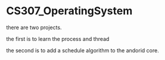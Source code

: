 # CS307_OperatingSystem
there are two projects.

the first is to learn the process and thread

the second is to add a schedule algorithm to the andorid core.
